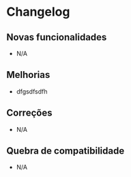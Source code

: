 # Changelog

## Novas funcionalidades

 - N/A

## Melhorias

 - dfgsdfsdfh

## Correções

 - N/A

## Quebra de compatibilidade

 - N/A
